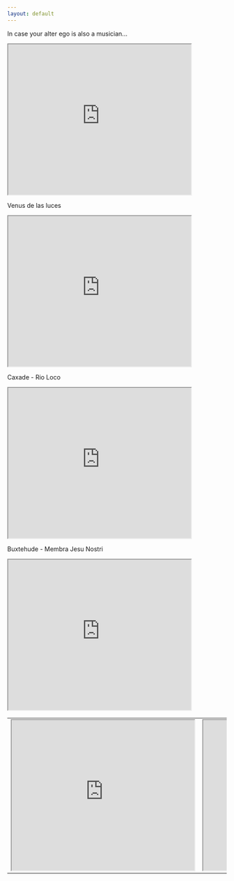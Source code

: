 ```yaml
---
layout: default
---
```


In case your alter ego is also a musician...

<iframe width="420" height="345" src="https://www.youtube.com/embed/DeehD4Y5tfA">
</iframe>

Venus de las luces

<iframe width="420" height="345" src="https://www.youtube.com/embed/FrJashZ09Go">
</iframe>

Caxade - Rio Loco

<iframe width="420" height="345" src="https://www.youtube.com/embed/CdEIERNBad0">
</iframe>

Buxtehude - Membra Jesu Nostri

<iframe width="420" height="345" src="https://www.youtube.com/embed/gAg0haXkMlM">
</iframe>

<table>
  <tr>
    <td>
      <iframe width="420" height="345" src="https://www.youtube.com/embed/DeehD4Y5tfA"></iframe>
    </td>
    <td>
      <iframe width="420" height="345" src="https://www.youtube.com/embed/FrJashZ09Go"></iframe>
    </td>
  </tr>
  <!-- Add more rows and cells for additional videos -->
</table>
